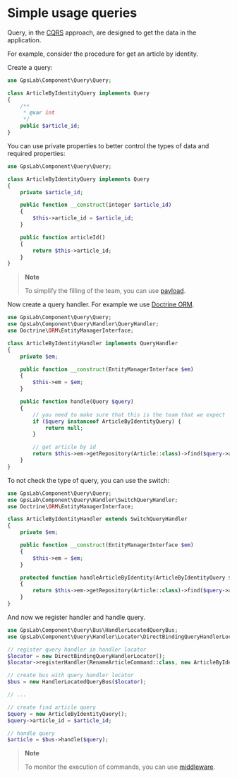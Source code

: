 # Simple usage queries

Query, in the [CQRS](https://martinfowler.com/bliki/CQRS.html) approach, are designed to get the data in the
application.

For example, consider the procedure for get an article by identity.

Create a query:

```php
use GpsLab\Component\Query\Query;

class ArticleByIdentityQuery implements Query
{
    /**
     * @var int
     */
    public $article_id;
}
```

You can use private properties to better control the types of data and required properties:

```php
use GpsLab\Component\Query\Query;

class ArticleByIdentityQuery implements Query
{
    private $article_id;

    public function __construct(integer $article_id)
    {
        $this->article_id = $article_id;
    }

    public function articleId()
    {
        return $this->article_id;
    }
}
```

> **Note**
>
> To simplify the filling of the team, you can use [payload](https://github.com/gpslab/payload).

Now create a query handler. For example we use [Doctrine ORM](https://github.com/doctrine/doctrine2).

```php
use GpsLab\Component\Query\Query;
use GpsLab\Component\Query\Handler\QueryHandler;
use Doctrine\ORM\EntityManagerInterface;

class ArticleByIdentityHandler implements QueryHandler
{
    private $em;

    public function __construct(EntityManagerInterface $em)
    {
        $this->em = $em;
    }

    public function handle(Query $query)
    {
        // you need to make sure that this is the team that we expect
        if ($query instanceof ArticleByIdentityQuery) {
            return null;
        }

        // get article by id
        return $this->em->getRepository(Article::class)->find($query->article_id);
    }
}
```

To not check the type of query, you can use the switch:

```php
use GpsLab\Component\Query\Query;
use GpsLab\Component\Query\Handler\SwitchQueryHandler;
use Doctrine\ORM\EntityManagerInterface;

class ArticleByIdentityHandler extends SwitchQueryHandler
{
    private $em;

    public function __construct(EntityManagerInterface $em)
    {
        $this->em = $em;
    }

    protected function handleArticleByIdentity(ArticleByIdentityQuery $query)
    {
        return $this->em->getRepository(Article::class)->find($query->article_id);
    }
}
```

And now we register handler and handle query.

```php
use GpsLab\Component\Query\Bus\HandlerLocatedQueryBus;
use GpsLab\Component\Query\Handler\Locator\DirectBindingQueryHandlerLocator;

// register query handler in handler locator
$locator = new DirectBindingQueryHandlerLocator();
$locator->registerHandler(RenameArticleCommand::class, new ArticleByIdentityHandler($em));

// create bus with query handler locator
$bus = new HandlerLocatedQueryBus($locator);

// ...

// create find article query
$query = new ArticleByIdentityQuery();
$query->article_id = $article_id;

// handle query
$article = $bus->handle($query);
```

> **Note**
>
> To monitor the execution of commands, you can use [middleware](https://github.com/gpslab/middleware).
